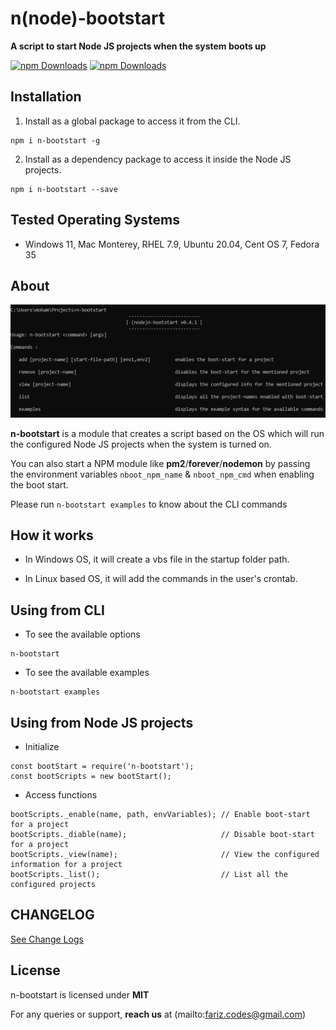 # n(node)-bootstart
**A script to start Node JS projects when the system boots up**

[![npm Downloads](https://img.shields.io/npm/dm/n-bootstart.svg?style=flat-square)](https://www.npmjs.com/package/n-bootstart)
[![npm Downloads](https://img.shields.io/npm/dy/n-bootstart.svg?style=flat-square)](https://www.npmjs.com/package/n-bootstart)

## Installation

1. Install as a global package to access it from the CLI.

```
npm i n-bootstart -g
```

2. Install as a dependency package to access it inside the Node JS projects.

```
npm i n-bootstart --save
```

## Tested Operating Systems

- Windows 11, Mac Monterey, RHEL 7.9, Ubuntu 20.04, Cent OS 7, Fedora 35

## About

<img src="https://github.com/fariz-codes/npm-images/blob/master/n-bootstart/cli.png?raw=true" alt="CLI Options">

**n-bootstart** is a module that creates a script based on the OS which will run the configured Node JS projects when the system is turned on.

You can also start a NPM module like **pm2**/**forever**/**nodemon** by passing the environment variables `nboot_npm_name` & `nboot_npm_cmd` when enabling the boot start.

Please run `n-bootstart examples` to know about the CLI commands

## How it works

- In Windows OS, it will create a vbs file in the startup folder path.

- In Linux based OS, it will add the commands in the user's crontab.

## Using from CLI

- To see the available options

```
n-bootstart
```

- To see the available examples

```
n-bootstart examples
```

## Using from Node JS projects

- Initialize

```
const bootStart = require('n-bootstart');
const bootScripts = new bootStart();
```

- Access functions

```
bootScripts._enable(name, path, envVariables); // Enable boot-start for a project
bootScripts._diable(name);                     // Disable boot-start for a project
bootScripts._view(name);                       // View the configured information for a project
bootScripts._list();                           // List all the configured projects
```

## CHANGELOG

[See Change Logs](https://github.com/fariz-codes/n-bootstart/blob/main/CHANGELOG.md)

## License

n-bootstart is licensed under **MIT**

For any queries or support, **reach us** at (mailto:fariz.codes@gmail.com)